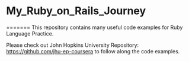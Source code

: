 # My_Ruby_on_Rails_Journey

=======
This repository contains many useful code examples for Ruby Language Practice.

Please check out John Hopkins University Repository: https://github.com/jhu-ep-coursera to follow along the code examples.
